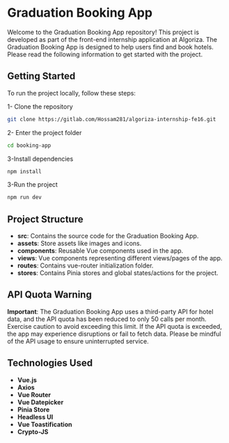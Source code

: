 # Graduation Booking App


Welcome to the Graduation Booking App repository!
This project is developed as part of the front-end internship application at Algoriza. The Graduation Booking App is designed to help users find and book hotels. Please read the following information to get started with the project.

## Getting Started


To run the project locally, follow these steps:

1- Clone the repository
```bash
git clone https://gitlab.com/Hossam281/algoriza-internship-fe16.git
```
2- Enter the project folder
```bash
cd booking-app
```
3-Install dependencies 
```bash
npm install
```
3-Run the project
```bash
npm run dev
```
## Project Structure
- **src**: Contains the source code for the Graduation Booking App.
- **assets**: Store assets like images and icons.
- **components**: Reusable Vue components used in the app.
- **views**: Vue components representing different views/pages of the app.
- **routes**: Contains vue-router initialization folder.
- **stores**: Contains Pinia stores and global states/actions for the project.

## API Quota Warning

**Important**: The Graduation Booking App uses a third-party API for hotel data, and the API quota has been reduced to only 50 calls per month. Exercise caution to avoid exceeding this limit. If the API quota is exceeded, the app may experience disruptions or fail to fetch data. Please be mindful of the API usage to ensure uninterrupted service.

## Technologies Used
- **Vue.js** 
- **Axios**
- **Vue Router**
- **Vue Datepicker**
- **Pinia Store**
- **Headless UI**
- **Vue Toastification**
- **Crypto-JS**
